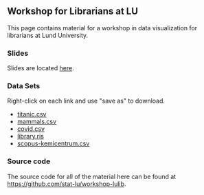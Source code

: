 ## Workshop for Librarians at LU

This page contains material for a workshop in data visualization for librarians
at Lund University.

### Slides

Slides are located [here]().


### Data Sets

Right-click on each link and use "save as" to download.

- [titanic.csv](https://raw.githubusercontent.com/stat-lu/workshop-lulib/main/data/titanic.csv)
- [mammals.csv](https://raw.githubusercontent.com/stat-lu/workshop-lulib/main/data/mammals.csv)
- [covid.csv](https://raw.githubusercontent.com/stat-lu/workshop-lulib/main/data/covid.csv)
- [library.ris](https://raw.githubusercontent.com/stat-lu/workshop-lulib/main/data/library.ris)
- [scopus-kemicentrum.csv](https://raw.githubusercontent.com/stat-lu/workshop-lulib/main/data/scopus-kemicentrum.csv)

### Source code

The source code for all of the material here can be found at
<https://github.com/stat-lu/workshop-lulib>.
